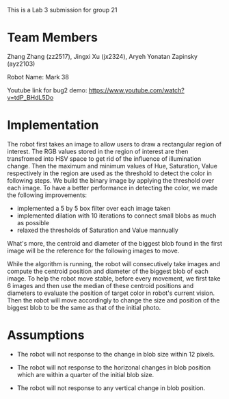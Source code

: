 This is a Lab 3 submission for group 21

Team Members
============
Zhang Zhang (zz2517), Jingxi Xu (jx2324), Aryeh Yonatan Zapinsky (ayz2103)

Robot Name: Mark 38

Youtube link for bug2 demo: https://www.youtube.com/watch?v=tdP_BHdL5Do

Implementation
==============
The robot first takes an image to allow users to draw a rectangular region of interest. The RGB values stored in the region of interest are then transfromed into HSV space to get rid of the influence of illumination change. Then the maximum and minimum values of Hue, Saturation, Value respectively in the region are used as the threshold to detect the color in following steps. We build the binary image by applying the threshold over each image. To have a better performance in detecting the color, we made the following improvements:
* implemented a 5 by 5 box filter over each image taken
* implemented dilation with 10 iterations to connect small blobs as much as possible
* relaxed the thresholds of Saturation and Value mannually

What's more, the centroid and diameter of the biggest blob found in the first image will be the reference for the following images to move.

While the algorithm is running, the robot will consecutively take images and compute the centroid position and diameter of the biggest blob of each image. To help the robot move stable, before every movement, we first take 6 images and then use the median of these centroid positions and diameters to evaluate the position of target color in robot's current vision. Then the robot will move accordingly to change the size and position of the biggest blob to be the same as that of the initial photo. 

Assumptions
===========
* The robot will not response to the change in blob size within 12 pixels. 

* The robot will not response to the horizonal changes in blob position which are within a quarter of the initial blob size.

* The robot will not response to any vertical change in blob position.
